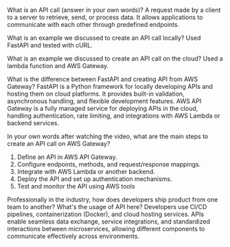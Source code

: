What is an API call (answer in your own words)?
A request made by a client to a server to retrieve, send, or process data. It allows applications to communicate with each
other through predefined endpoints.

What is an example we discussed to create an API call locally?
Used FastAPI and tested with cURL.

What is an example we discussed to create an API call on the cloud? 
Used a lambda function and AWS Gateway.

What is the difference between FastAPI and creating API from AWS Gateway?
FastAPI is a Python framework for locally developing APIs and hosting them on cloud platforms. It provides built-in validation, asynchronous handling, and flexible development features.
AWS API Gateway is a fully managed service for deploying APIs in the cloud, handling authentication, rate limiting, and integrations with AWS Lambda or backend services.

In your own words after watching the video, what are the main steps to create an API call on AWS Gateway?
1. Define an API in AWS API Gateway.
2. Configure endpoints, methods, and request/response mappings.
3. Integrate with AWS Lambda or another backend.
4. Deploy the API and set up authentication mechanisms.
5. Test and monitor the API using AWS tools

Professionally in the industry, how does developers ship product from one team to another? What's the usage of API here?
Developers use CI/CD pipelines, containerization (Docker), and cloud hosting services. APIs enable seamless data exchange, service integrations, and standardized interactions between microservices, allowing different components to communicate effectively across environments.